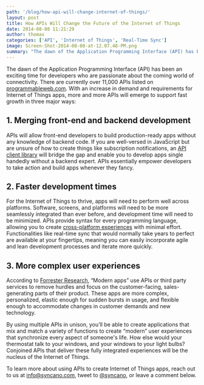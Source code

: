 ```yaml
---
path: '/blog/how-api-will-change-internet-of-things/'
layout: post
title: How APIs Will Change the Future of the Internet of Things
date: 2014-08-08 11:21:29
author: thomas
categories: ['API', 'Internet of Things', 'Real-Time Sync']
image: Screen-Shot-2014-08-08-at-12.07.48-PM.png
summary: "The dawn of the Application Programming Interface (API) has been an exciting time for developers who are passionate about the coming world of connectivity. There are currently over 11,000 APIs listed on programmableweb.com. With an increase in demand and requirements for Internet of Things apps, more and more APIs will emerge to support fast growth in three major ways"
---
```

The dawn of the Application Programming Interface (API) has been an exciting time for developers who are passionate about the coming world of connectivity. There are currently over 11,000 APIs listed on <a href="http://programmableweb.com">programmableweb.com</a>. With an increase in demand and requirements for Internet of Things apps, more and more APIs will emerge to support fast growth in three major ways:<!--more-->
<h2>1. Merging front-end and backend development</h2>
APIs will allow front-end developers to build production-ready apps without any knowledge of backend code. If you are well-versed in JavaScript but are unsure of how to create things like subscription notifications, an <a href="http://docs.syncano.com">API client library</a> will bridge the gap and enable you to develop apps single handedly without a backend expert. APIs essentially empower developers to take action and build apps whenever they fancy.
<h2>2. Faster development times</h2>
For the Internet of Things to thrive, apps will need to perform well across platforms. Software, screens, and platforms will need to be more seamlessly integrated than ever before, and development time will need to be minimized. APIs provide syntax for every programming language, allowing you to create <a href="http://www.syncano.com/second-screen/">cross-platform experiences</a> with minimal effort. Functionalities like real-time sync that would normally take years to perfect are available at your fingertips, meaning you can easily incorporate agile and lean development processes and iterate more quickly.
<h2>3. More complex user experiences</h2>
According to <a href="http://www.forrester.com/Developing+Modern+Applications+With+Agile+Outsourcing+Part+One/fulltext/-/E-RES113281">Forrester Research</a>, “Modern apps” use APIs or third party services to remove hurdles and focus on the customer-facing, sales-generating parts of their product. These apps are more complex, personalized, elastic enough for sudden bursts in usage, and flexible enough to accommodate changes in customer demands and new technology.

By using multiple APIs in unison, you'll be able to create applications that mix and match a variety of functions to create “modern” user experiences that synchronize every aspect of someone's life. How else would your thermostat talk to your windows, and your windows to your light bulbs? Conjoined APIs that deliver these fully integrated experiences will be the nucleus of the Internet of Things.

To learn more about using APIs to create Internet of Things apps, reach out to us at <a href="mailto:info@syncano.com">info@syncano.com</a>, tweet to <a href="http://twitter.com/syncano">@syncano</a>, or leave a comment below.